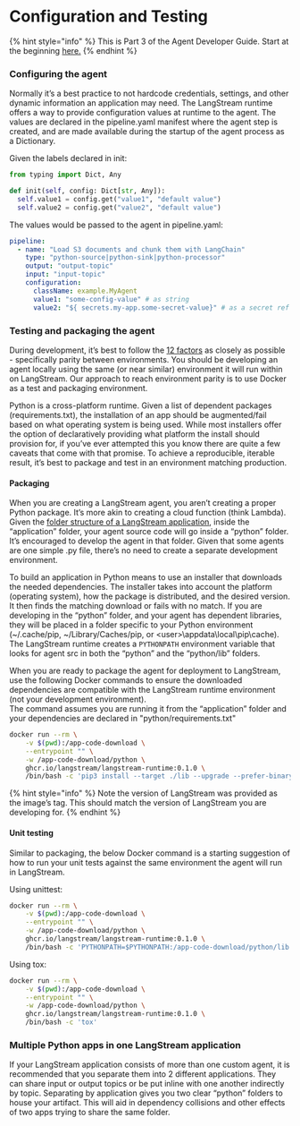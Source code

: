 # Configuration and Testing

{% hint style="info" %}
This is Part 3 of the Agent Developer Guide. Start at the beginning [here.](./)
{% endhint %}

### Configuring the agent

Normally it’s a best practice to not hardcode credentials, settings, and other dynamic information an application may need. The LangStream runtime offers a way to provide configuration values at runtime to the agent. The values are declared in the pipeline.yaml manifest where the agent step is created, and are made available during the startup of the agent process as a Dictionary.

Given the labels declared in init:

```python
from typing import Dict, Any

def init(self, config: Dict[str, Any]):
  self.value1 = config.get("value1", "default value")
  self.value2 = config.get("value2", "default value")
```

The values would be passed to the agent in pipeline.yaml:

```yaml
pipeline:
  - name: "Load S3 documents and chunk them with LangChain"
    type: "python-source|python-sink|python-processor"
    output: "output-topic"
    input: "input-topic"
    configuration:
      className: example.MyAgent
      value1: "some-config-value" # as string
      value2: "${ secrets.my-app.some-secret-value}" # as a secret ref
```

### Testing and packaging the agent

During development, it’s best to follow the [12 factors](https://12factor.net/) as closely as possible - specifically parity between environments. You should be developing an agent locally using the same (or near similar) environment it will run within on LangStream. Our approach to reach environment parity is to use Docker as a test and packaging environment.

Python is a cross-platform runtime. Given a list of dependent packages (requirements.txt), the installation of an app should be augmented/fail based on what operating system is being used. While most installers offer the option of declaratively providing what platform the install should provision for, if you’ve ever attempted this you know there are quite a few caveats that come with that promise. To achieve a reproducible, iterable result, it’s best to package and test in an environment matching production.

#### **Packaging**

When you are creating a LangStream agent, you aren’t creating a proper Python package. It’s more akin to creating a cloud function (think Lambda). Given the [folder structure of a LangStream application](https://docs.langstream.ai/building-applications/development-environment), inside the “application” folder, your agent source code will go inside a “python” folder. It’s encouraged to develop the agent in that folder. Given that some agents are one simple .py file, there’s no need to create a separate development environment.

To build an application in Python means to use an installer that downloads the needed dependencies. The installer takes into account the platform (operating system), how the package is distributed, and the desired version. It then finds the matching download or fails with no match. If you are developing in the “python” folder, and your agent has dependent libraries, they will be placed in a folder specific to your Python environment (\~/.cache/pip, \~/Library/Caches/pip, or \<user>\appdata\local\pip\cache). The LangStream runtime creates a `PYTHONPATH` environment variable that looks for agent src in both the “python” and the “python/lib” folders.

When you are ready to package the agent for deployment to LangStream, use the following Docker commands to ensure the downloaded dependencies are compatible with the LangStream runtime environment (not your development environment). \
The command assumes you are running it from the “application” folder and your dependencies are declared in "python/requirements.txt"

```bash
docker run --rm \
    -v $(pwd):/app-code-download \
    --entrypoint "" \
    -w /app-code-download/python \
    ghcr.io/langstream/langstream-runtime:0.1.0 \
    /bin/bash -c 'pip3 install --target ./lib --upgrade --prefer-binary -r requirements.txt'
```

{% hint style="info" %}
Note the version of LangStream was provided as the image’s tag. This should match the version of LangStream you are developing for.
{% endhint %}

#### **Unit testing**

Similar to packaging, the below Docker command is a starting suggestion of how to run your unit tests against the same environment the agent will run in LangStream.

Using unittest:

```bash
docker run --rm \
    -v $(pwd):/app-code-download \
    --entrypoint "" \
    -w /app-code-download/python \
    ghcr.io/langstream/langstream-runtime:0.1.0 \
    /bin/bash -c 'PYTHONPATH=$PYTHONPATH:/app-code-download/python/lib python3 -m unittest'
```

Using tox:

```bash
docker run --rm \
    -v $(pwd):/app-code-download \
    --entrypoint "" \
    -w /app-code-download/python \
    ghcr.io/langstream/langstream-runtime:0.1.0 \
    /bin/bash -c 'tox'
```

### Multiple Python apps in one LangStream application

If your LangStream application consists of more than one custom agent, it is recommended that you separate them into 2 different applications. They can share input or output topics or be put inline with one another indirectly by topic. Separating by application gives you two clear “python” folders to house your artifact. This will aid in dependency collisions and other effects of two apps trying to share the same folder.

